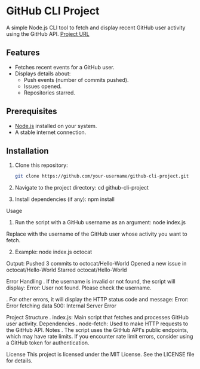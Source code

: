 # GitHub CLI Project

A simple Node.js CLI tool to fetch and display recent GitHub user activity using the GitHub API.
[Project URL](https://roadmap.sh/projects/github-user-activity)
## Features

- Fetches recent events for a GitHub user.
- Displays details about:
  - Push events (number of commits pushed).
  - Issues opened.
  - Repositories starred.

## Prerequisites

- [Node.js](https://nodejs.org/) installed on your system.
- A stable internet connection.

## Installation

1. Clone this repository:
   ```bash
   git clone https://github.com/your-username/github-cli-project.git

2. Navigate to the project directory:
cd github-cli-project

3. Install dependencies (if any):
npm install

Usage
1. Run the script with a GitHub username as an argument:
node index.js <github-username>

Replace <github-username> with the username of the GitHub user whose activity you want to fetch.

2. Example:
node index.js octocat

Output:
Pushed 3 commits to octocat/Hello-World
Opened a new issue in octocat/Hello-World
Starred octocat/Hello-World


Error Handling
. If the username is invalid or not found, the script will display:
Error: User not found. Please check the username.

. For other errors, it will display the HTTP status code and message:
Error: Error fetching data 500: Internal Server Error

Project Structure
. index.js: Main script that fetches and processes GitHub user activity.
Dependencies
. node-fetch: Used to make HTTP requests to the GitHub API.
Notes
. The script uses the GitHub API's public endpoints, which may have rate limits. If you encounter rate limit errors, consider using a GitHub token for authentication.

License
This project is licensed under the MIT License. See the LICENSE file for details.

